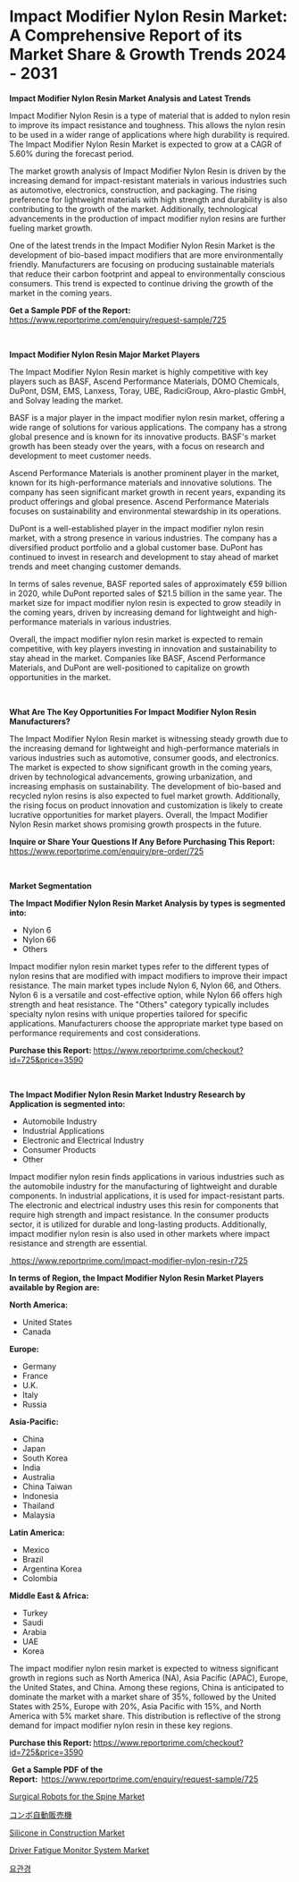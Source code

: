 <p><h1>Impact Modifier Nylon Resin Market: A Comprehensive Report of its Market Share & Growth Trends 2024 - 2031</h1></p><p><strong>Impact Modifier Nylon Resin Market Analysis and Latest Trends</strong></p>
<p><p>Impact Modifier Nylon Resin is a type of material that is added to nylon resin to improve its impact resistance and toughness. This allows the nylon resin to be used in a wider range of applications where high durability is required. The Impact Modifier Nylon Resin Market is expected to grow at a CAGR of 5.60% during the forecast period.</p><p>The market growth analysis of Impact Modifier Nylon Resin is driven by the increasing demand for impact-resistant materials in various industries such as automotive, electronics, construction, and packaging. The rising preference for lightweight materials with high strength and durability is also contributing to the growth of the market. Additionally, technological advancements in the production of impact modifier nylon resins are further fueling market growth.</p><p>One of the latest trends in the Impact Modifier Nylon Resin Market is the development of bio-based impact modifiers that are more environmentally friendly. Manufacturers are focusing on producing sustainable materials that reduce their carbon footprint and appeal to environmentally conscious consumers. This trend is expected to continue driving the growth of the market in the coming years.</p></p>
<p><strong>Get a Sample PDF of the Report:&nbsp;</strong> <a href="https://www.reportprime.com/enquiry/request-sample/725">https://www.reportprime.com/enquiry/request-sample/725</a></p>
<p>&nbsp;</p>
<p><strong>Impact Modifier Nylon Resin Major Market Players</strong></p>
<p><p>The Impact Modifier Nylon Resin market is highly competitive with key players such as BASF, Ascend Performance Materials, DOMO Chemicals, DuPont, DSM, EMS, Lanxess, Toray, UBE, RadiciGroup, Akro-plastic GmbH, and Solvay leading the market.</p><p>BASF is a major player in the impact modifier nylon resin market, offering a wide range of solutions for various applications. The company has a strong global presence and is known for its innovative products. BASF's market growth has been steady over the years, with a focus on research and development to meet customer needs.</p><p>Ascend Performance Materials is another prominent player in the market, known for its high-performance materials and innovative solutions. The company has seen significant market growth in recent years, expanding its product offerings and global presence. Ascend Performance Materials focuses on sustainability and environmental stewardship in its operations.</p><p>DuPont is a well-established player in the impact modifier nylon resin market, with a strong presence in various industries. The company has a diversified product portfolio and a global customer base. DuPont has continued to invest in research and development to stay ahead of market trends and meet changing customer demands.</p><p>In terms of sales revenue, BASF reported sales of approximately €59 billion in 2020, while DuPont reported sales of $21.5 billion in the same year. The market size for impact modifier nylon resin is expected to grow steadily in the coming years, driven by increasing demand for lightweight and high-performance materials in various industries.</p><p>Overall, the impact modifier nylon resin market is expected to remain competitive, with key players investing in innovation and sustainability to stay ahead in the market. Companies like BASF, Ascend Performance Materials, and DuPont are well-positioned to capitalize on growth opportunities in the market.</p></p>
<p>&nbsp;</p>
<p><strong>What Are The Key Opportunities For Impact Modifier Nylon Resin Manufacturers?</strong></p>
<p><p>The Impact Modifier Nylon Resin market is witnessing steady growth due to the increasing demand for lightweight and high-performance materials in various industries such as automotive, consumer goods, and electronics. The market is expected to show significant growth in the coming years, driven by technological advancements, growing urbanization, and increasing emphasis on sustainability. The development of bio-based and recycled nylon resins is also expected to fuel market growth. Additionally, the rising focus on product innovation and customization is likely to create lucrative opportunities for market players. Overall, the Impact Modifier Nylon Resin market shows promising growth prospects in the future.</p></p>
<p><strong>Inquire or Share Your Questions If Any Before Purchasing This Report:</strong> <a href="https://www.reportprime.com/enquiry/pre-order/725">https://www.reportprime.com/enquiry/pre-order/725</a></p>
<p>&nbsp;</p>
<p><strong>Market Segmentation</strong></p>
<p><strong>The Impact Modifier Nylon Resin Market Analysis by types is segmented into:</strong></p>
<p><ul><li>Nylon 6</li><li>Nylon 66</li><li>Others</li></ul></p>
<p><p>Impact modifier nylon resin market types refer to the different types of nylon resins that are modified with impact modifiers to improve their impact resistance. The main market types include Nylon 6, Nylon 66, and Others. Nylon 6 is a versatile and cost-effective option, while Nylon 66 offers high strength and heat resistance. The "Others" category typically includes specialty nylon resins with unique properties tailored for specific applications. Manufacturers choose the appropriate market type based on performance requirements and cost considerations.</p></p>
<p><strong>Purchase this Report:&nbsp;</strong><a href="https://www.reportprime.com/checkout?id=725&price=3590">https://www.reportprime.com/checkout?id=725&price=3590</a></p>
<p>&nbsp;</p>
<p><strong>The Impact Modifier Nylon Resin Market Industry Research by Application is segmented into:</strong></p>
<p><ul><li>Automobile Industry</li><li>Industrial Applications</li><li>Electronic and Electrical Industry</li><li>Consumer Products</li><li>Other</li></ul></p>
<p><p>Impact modifier nylon resin finds applications in various industries such as the automobile industry for the manufacturing of lightweight and durable components. In industrial applications, it is used for impact-resistant parts. The electronic and electrical industry uses this resin for components that require high strength and impact resistance. In the consumer products sector, it is utilized for durable and long-lasting products. Additionally, impact modifier nylon resin is also used in other markets where impact resistance and strength are essential.</p></p>
<p><a href="https://www.reportprime.com/impact-modifier-nylon-resin-r725">&nbsp;https://www.reportprime.com/impact-modifier-nylon-resin-r725</a></p>
<p><strong>In terms of Region, the Impact Modifier Nylon Resin Market Players available by Region are:</strong></p>
<p>
    <p> <strong> North America: </strong>
        <ul>
            <li>United States</li>
            <li>Canada</li>
        </ul>
        </p> 
    <p> <strong> Europe: </strong>
        <ul>
            <li>Germany</li>
            <li>France</li>
            <li>U.K.</li>
            <li>Italy</li>
            <li>Russia</li>
        </ul>
        </p> 
    <p> <strong> Asia-Pacific: </strong>
        <ul>
            <li>China</li>
            <li>Japan</li>
            <li>South Korea</li>
            <li>India</li>
            <li>Australia</li>
            <li>China Taiwan</li>
            <li>Indonesia</li>
            <li>Thailand</li>
            <li>Malaysia</li>
        </ul>
        </p> 
    <p> <strong> Latin America: </strong>
        <ul>
            <li>Mexico</li>
            <li>Brazil</li>
            <li>Argentina Korea</li>
            <li>Colombia</li>
        </ul>
        </p> 
    <p> <strong> Middle East & Africa: </strong>
        <ul>
            <li>Turkey</li>
            <li>Saudi</li>
            <li>Arabia</li>
            <li>UAE</li>
            <li>Korea</li>
        </ul>
    </p>
    </p>
<p><p>The impact modifier nylon resin market is expected to witness significant growth in regions such as North America (NA), Asia Pacific (APAC), Europe, the United States, and China. Among these regions, China is anticipated to dominate the market with a market share of 35%, followed by the United States with 25%, Europe with 20%, Asia Pacific with 15%, and North America with 5% market share. This distribution is reflective of the strong demand for impact modifier nylon resin in these key regions.</p></p>
<p><strong>Purchase this Report: </strong><a href="https://www.reportprime.com/checkout?id=725&price=3590">https://www.reportprime.com/checkout?id=725&price=3590</a></p>
<p>&nbsp;<strong>Get a Sample PDF of the Report:&nbsp;&nbsp;</strong><a href="https://www.reportprime.com/enquiry/request-sample/725">https://www.reportprime.com/enquiry/request-sample/725</a></p>
<p><strong></strong></p>
<p><p><a href="https://medium.com/@felipestehr/insights-into-the-surgical-robots-for-the-spine-market-market-players-market-size-geographical-8354c6b6d0f9">Surgical Robots for the Spine Market</a></p><p><a href="https://medium.com/@parelledillard6/%E3%82%B0%E3%83%AD%E3%83%BC%E3%83%90%E3%83%AB%E3%82%B3%E3%83%B3%E3%83%9C%E8%87%AA%E5%8B%95%E8%B2%A9%E5%A3%B2%E6%A9%9F%E5%B8%82%E5%A0%B4%E3%81%AE%E3%83%88%E3%83%AC%E3%83%B3%E3%83%89-2024%E5%B9%B4%E3%81%8B%E3%82%892031%E5%B9%B4%E3%81%BE%E3%81%A7%E4%BA%88%E6%B8%AC%E3%81%95%E3%82%8C%E3%82%8B-%E6%88%90%E9%95%B7%E6%A9%9F%E4%BC%9A%E3%81%A8%E8%AA%B2%E9%A1%8C%E3%81%AB%E5%AF%BE%E3%81%99%E3%82%8B%E6%B4%9E%E5%AF%9F-66b83f55cac5">コンボ自動販売機</a></p><p><a href="https://medium.com/@felipestehr/silicone-in-construction-market-emerging-trends-and-future-prospects-for-period-from-2024-to-2031-892d04b3cc4d">Silicone in Construction Market</a></p><p><a href="https://www.linkedin.com/pulse/driver-fatigue-monitor-system-market-trends-detailed-study-lhale">Driver Fatigue Monitor System Market</a></p><p><a href="https://medium.com/@genius6587678/%EC%9A%B0%EB%A0%88%ED%84%B0%EC%8A%A4%EC%BD%94%ED%94%84-%EC%8B%9C%EC%9E%A5-%EA%B8%80%EB%A1%9C%EB%B2%8C-%EC%8B%9C%EC%9E%A5-%EC%A0%90%EC%9C%A0%EC%9C%A8-%EB%B0%8F-%EC%88%9C%EC%9C%84-%EC%A0%84%EC%B2%B4-%ED%8C%90%EB%A7%A4-%EB%B0%8F-%EC%88%98%EC%9A%94-%EC%98%88%EC%B8%A1-2024-2031-925e8800c6ad">요관경</a></p></p>